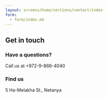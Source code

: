```yaml
---
layout: screens/home/sections/contact/index
form:
  - form/index.md
---
```


## Get in touch

### Have a questions?

Call us at +972-9-866-4040

### Find us

5 Ha-Melakha St., Netanya
